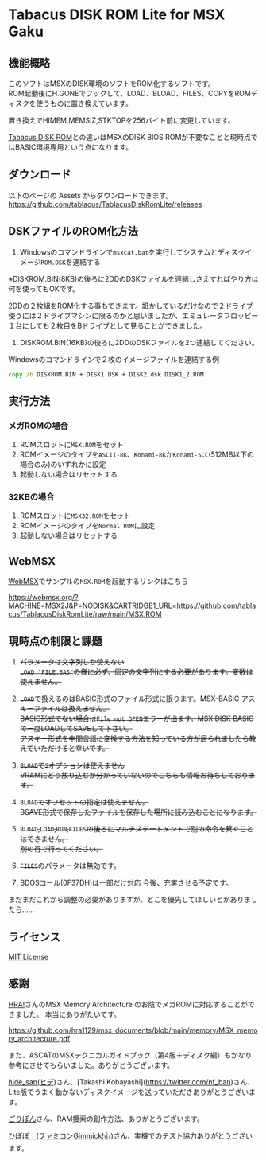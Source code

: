 
# Tabacus DISK ROM Lite for MSX Gaku

## 機能概略

このソフトはMSXのDISK環境のソフトをROM化するソフトです。  
ROM起動後にH.GONEでフックして、LOAD、BLOAD、FILES、COPYをROMディスクを使うものに置き換えています。  

置き換えでHIMEM,MEMSIZ,STKTOPを256バイト前に変更しています。

[Tabacus DISK ROM](https://github.com/tablacus/TablacusDiskRom)との違いはMSXのDISK BIOS ROMが不要なことと現時点ではBASIC環境専用という点になります。

## ダウンロード

以下のページの Assets からダウンロードできます。  
https://github.com/tablacus/TablacusDiskRomLite/releases

## DSKファイルのROM化方法

1. Windowsのコマンドラインで`msxcat.bat`を実行してシステムとディスクイメージ`ROM.DSK`を連結する

※DISKROM.BIN(8KB)の後ろに2DDのDSKファイルを連結しさえすればやり方は何を使ってもOKです。

2DDの２枚組をROM化する事もできます。誑かしているだけなので２ドライブ使うには２ドライブマシンに限るのかと思いましたが、エミュレータフロッピー１台にしても２枚目をBドライブとして見ることができました。

1. DISKROM.BIN(16KB)の後ろに2DDのDSKファイルを2つ連結してください。

Windowsのコマンドラインで２枚のイメージファイルを連結する例
```bat
copy /b DISKROM.BIN + DISK1.DSK + DISK2.dsk DISK1_2.ROM
```

## 実行方法

### メガROMの場合

1. ROMスロットに`MSX.ROM`をセット
2. ROMイメージのタイプを`ASCII-8K`、`Konami-8K`か`Konami-SCC`(512MB以下の場合のみ)のいずれかに設定
3. 起動しない場合はリセットする

### 32KBの場合

1. ROMスロットに`MSX32.ROM`をセット
2. ROMイメージのタイプを`Normal ROM`に設定
3. 起動しない場合はリセットする

## WebMSX

[WebMSX](https://webmsx.org/)でサンプルの`MSX.ROM`を起動するリンクはこちら

https://webmsx.org/?MACHINE=MSX2J&P=NODISK&CARTRIDGE1_URL=https://github.com/tablacus/TablacusDiskRomLite/raw/main/MSX.ROM

## 現時点の制限と課題

1. ~~パラメータは文字列しか使えない~~  
~~`LOAD "FILE.BAS"`の様に必ず、固定の文字列にする必要があります。変数は使えません。~~

2. ~~`LOAD`で扱えるのはBASIC形式のファイル形式に限ります。MSX-BASIC アスキーファイルは扱えません。~~  
~~BASIC形式でない場合は`File not OPEN`エラーが出ます。MSX DISK BASICで一度LOADしてSAVEして下さい。~~    
~~アスキー形式を中間言語に変換する方法を知っている方が居られましたら教えていただけると幸いです。~~

3. ~~`BLOAD`で`S`オプションは使えません~~  
~~VRAMにどう放り込むか分かっていないのでこちらも情報お待ちしております。~~

4. ~~`BLOAD`でオフセットの指定は使えません。~~  
~~BSAVE形式で保存したファイルを保存した場所に読み込むことになります。~~

5. ~~`BLOAD`,`LOAD`,`RUN`,`FILES`の後ろにマルチステートメントで別の命令を繋ぐことはできません。~~  
~~別の行で行ってください。~~

6. ~~`FILES`のパラメータは無効です。~~

7. BDOSコール(0F37DH)は一部だけ対応
今後、充実させる予定です。

まだまだこれから調整の必要がありますが、どこを優先してほしいとかありましたら……

## ライセンス

[MIT License](https://github.com/tablacus/TablacusDiskRomLite/blob/main/LICENSE)

## 感謝

[HRA!](https://twitter.com/thara1129)さんのMSX Memory Architecture のお陰でメガROMに対応することができました。
本当にありがたいです。

https://github.com/hra1129/msx_documents/blob/main/memory/MSX_memory_architecture.pdf

また、ASCATのMSXテクニカルガイドブック（第4版＋ディスク編）もかなり参考にさせてもらいました。ありがとうございます。

[hide_san(ヒデ)](https://twitter.com/_msx_)さん、[Takashi Kobayashi](https://twitter.com/nf_ban)さん、Lite版でうまく動かないディスクイメージを送っていただきありがとうございます。

[ごりぽん](https://twitter.com/goripon_tw)さん、RAM捜索の創作方法、ありがとうございます。

[ひぽぽ　(ファミコンGimmick!👍)](https://twitter.com/koichironakaza1)さん、実機でのテスト協力ありがとうございます。
